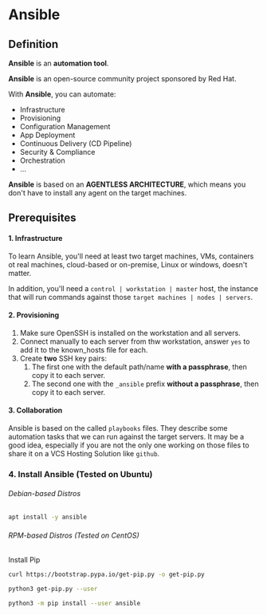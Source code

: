 # Ansible

## Definition
**Ansible** is an **automation tool**.

**Ansible** is an open-source community project sponsored by Red Hat.

With **Ansible**, you can automate:
- Infrastructure
- Provisioning
- Configuration Management
- App Deployment
- Continuous Delivery (CD Pipeline)
- Security & Compliance
- Orchestration
- ...

**Ansible** is based on an **AGENTLESS ARCHITECTURE**, which means you don't have to install any agent on the target machines.

## Prerequisites

#### 1. Infrastructure
To learn Ansible, you'll need at least two target machines, VMs,
containers ot real machines, cloud-based or on-premise, Linux or windows,
doesn't matter.

In addition, you'll need a `control | workstation | master` host, the instance that will run commands against those `target machines | nodes | servers`.

#### 2. Provisioning
1. Make sure OpenSSH is installed on the workstation and all servers.
2. Connect manually to each server from thw workstation, answer `yes` to add it to the known_hosts file for each.
3. Create **two** SSH key pairs:
   1. The first one with the default path/name **with a passphrase**, then copy it to each server.  
   2. The second one with the `_ansible` prefix **without a passphrase**, then copy it to each server.

#### 3. Collaboration
Ansible is based on the called `playbooks` files.
They describe some automation tasks that we can run against the target servers.
It may be a good idea,
especially if you are not the only one working on those files to share it on a VCS Hosting Solution like `github`.

### 4. Install Ansible (Tested on Ubuntu)
###### Debian-based Distros
```bash
apt install -y ansible
```
###### RPM-based Distros (Tested on CentOS)
Install Pip
```bash
curl https://bootstrap.pypa.io/get-pip.py -o get-pip.py
```
```bash
python3 get-pip.py --user
```
```bash
python3 -m pip install --user ansible
```